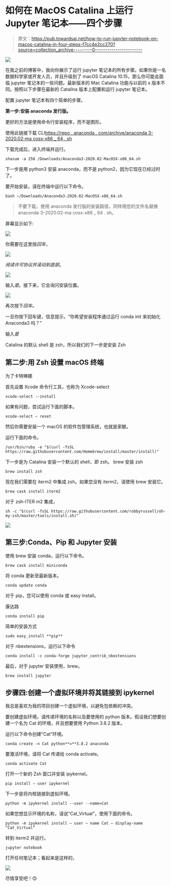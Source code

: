 # 如何在 MacOS Catalina 上运行 Jupyter 笔记本——四个步骤

> 原文：<https://pub.towardsai.net/how-to-run-jupyter-notebook-on-macos-catalina-in-four-steps-f7cc4e2cc270?source=collection_archive---------0----------------------->

![](img/0c7c720277b2511a9d69306e002e6196.png)

在我之前的博客中，我向你展示了运行 jupyter 笔记本的所有步骤。如果你是一名数据科学家或开发人员，并且升级到了 macOS Catalina 10.15，那么你可能会面临 jupyter 笔记本的一些问题。最新版本的 Mac Catalina 功能与以前的 s 版本不同。按照以下步骤在最新的 Catalina 版本上配置和运行 jupyter 笔记本。

配置 jupyter 笔记本有四个简单的步骤。

**第一步:安装 anaconda 发行版。**

更好的方法是使用命令行安装程序，而不是图形。

使用此链接下载 CLI[https://repo . anaconda . com/archive/anaconda 3-2020.02-ma cosx-x86 _ 64 . sh](https://repo.anaconda.com/archive/Anaconda3-2020.02-MacOSX-x86_64.sh)

下载完成后，进入终端并运行。

```
shasum -a 256 /Downloads/Anaconda3-2020.02-MacOSX-x86_64.sh
```

下一步是用 python3 安装 anaconda，而不是 python2，因为它现在已经过时了。

要开始安装，请在终端中运行以下命令。

```
bash ~/Downloads/Anaconda3-2020.02-MacOSX-x86_64.sh
```

> 不要下载，使用 anaconda 发行版的安装路径，同样用您的文件名替换 anaconda 3–2020.02-ma cosx-x86 _ 64 . sh。

屏幕显示如下:

![](img/fda3eff5c9118ecc06f3be588dc20e14.png)

你需要在这里按*回车*，

![](img/7524d91ffb84edca273e4bef7d12f27c.png)

*阅读许可协议并滚动到底部*。

![](img/c0571fedc2dec38233f27f49c5762db6.png)

输入*是*。接下来，它会询问安装位置。

![](img/7bf13e31a78ceffa48d05aa9baa27088.png)

再次按下*回车。*

一旦你按下回车键，信息提示，“你希望安装程序通过运行 conda init 来初始化 Anaconda3 吗？”

输入*是*

Catalina 的默认 shell 是 zsh，所以我们的下一步是安装 Zsh

## 第二步:用 Zsh 设置 macOS 终端

为了卡特琳娜

首先设置 Xcode 命令行工具，也称为 Xcode-select

```
xcode-select --install
```

如果有问题，尝试运行下面的脚本。

```
xcode-select — reset
```

然后你需要安装一个 macOS 的软件包管理系统，也就是家酿。

运行下面的命令。

`/usr/bin/ruby -e "$(curl -fsSL https://raw.githubusercontent.com/Homebrew/install/master/install)"`

下一步是为 Catalina 安装一个默认的 shell，即 zsh。
brew 安装 zsh

```
brew install zsh
```

现在我们需要在 iterm2 中集成 zsh。如果您没有 iterm2，请使用 brew 安装它。

```
brew cask install iterm2
```

对于 zsh-ITER m2 集成，

```
sh -c "$(curl -fsSL https://raw.githubusercontent.com/robbyrussell/oh-my-zsh/master/tools/install.sh)"
```

![](img/03921521cd5f3ec04fae9f232e2984de.png)

## 第三步:Conda、Pip 和 Jupyter 安装

使用 brew 安装 conda，运行以下命令。

```
brew cask install miniconda
```

将 conda 更新至最新版本。

```
conda update conda
```

对于 pip，您可以使用 conda 或 easy install。

康达路

```
conda install pip
```

简单的安装方式

```
sudo easy_install **pip**
```

对于 nbextensions，运行以下命令

```
conda install -c conda-forge jupyter_contrib_nbextensions
```

最后，对于 jupyter 安装使用，brew。

```
brew install jupyter
```

## 步骤四:创建一个虚拟环境并将其链接到 ipykernel

我总是喜欢为我的项目创建一个虚拟环境，以避免包依赖的冲突。

要创建虚拟环境，请传递环境的名称以及要使用的 python 版本。假设我们想要创建一个名为 Cat 的环境，并且想要使用 Python 3.8.2 版本。

运行以下命令创建“Cat”环境。

```
conda create -n Cat python**=**3.8.2 anaconda
```

要激活环境，请将 Cat 传递给 conda activate。

```
conda activate Cat
```

打开一个新的 Zsh 窗口并安装 ipykernel。

```
pip install — user ipykernel
```

下一步是将内核链接到虚拟环境。

```
python -m ipykernel install --user --name=Cat
```

如果您想显示环境的名称，请说“Cat_Virtual”，使用下面的命令。

```
python -m ipykernel install — user — name Cat — display-name “Cat_Virtual”
```

转到 iterm2 并运行。

```
jupyter notebook
```

打开任何笔记本；看起来是这样的，

![](img/e2c5bf95c14c5269a0adcca332c490aa.png)

尽情享受吧！😊